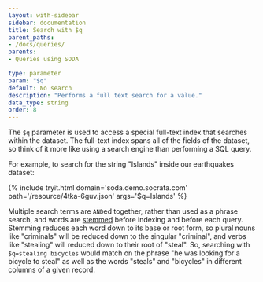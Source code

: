 ```yaml
---
layout: with-sidebar
sidebar: documentation
title: Search with $q
parent_paths: 
- /docs/queries/
parents: 
- Queries using SODA

type: parameter
param: "$q"
default: No search
description: "Performs a full text search for a value."
data_type: string
order: 8
---
```


The `$q` parameter is used to access a special full-text index that searches within the dataset. The full-text index spans all of the fields of the dataset, so think of it more like using a search engine than performing a SQL query.

For example, to search for the string "Islands" inside our earthquakes dataset:

{% include tryit.html domain='soda.demo.socrata.com' path='/resource/4tka-6guv.json' args='$q=Islands' %}

Multiple search terms are `AND`ed together, rather than used as a phrase search, and words are [stemmed](https://en.wikipedia.org/wiki/Stemming) before indexing and before each query. Stemming reduces each word down to its base or root form, so plural nouns like "criminals" will be reduced down to the singular "criminal", and verbs like "stealing" will reduced down to their root of "steal". So, searching with `$q=stealing bicycles` would match on the phrase "he was looking for a bicycle to steal" as well as the words "steals" and "bicycles" in different columns of a given record.

